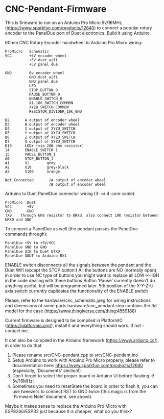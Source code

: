 # CNC-Pendant-Firmware

This is firmware to run on an Arduino Pro Micro 5v/16MHz (https://www.sparkfun.com/products/12640) to connect a popular rotary encoder to the PanelDue port of Duet electronics. Build it using Arduino. 

60mm CNC Rotary Encoder handwheel to Arduino Pro Micro wiring:

```
ProMicro   Schematic
VCC        +5V encoder wheel
           +5V duet wifi
           +5V panel due

GND        0v encoder wheel
           GND duet wifi
           GND panel due       
           LED-
           STOP_BUTTON_0
           PAUSE_BUTTON_0
           ENABLE_SWITCH_0
           X1-100_SWITCH_COMMON
           XYZU_SWITCH_COMMON
           RESISTOR_DIVIDER_10k_GND

D2       A output of encoder wheel         
D3       B output of encoder wheel
D4       X output of XYZU_SWITCH 
D5       Y output of XYZU_SWITCH
D6       Z output of XYZU_SWITCH
D7       U output of XYZU_SWITCH
D10      LED+ (via 200 ohm resistor)
14       ENABLE_SWITCH_1
15       PAUSE_BUTTON_1
A0       STOP_BUTTON_1
A1       X1        grey
A2       X10       grey/black
A3       X100      orange

Not Connected       /A output of encoder wheel
                    /B output of encoder wheel
```

Arduino to Duet PanelDue connector wiring (3- or 4-core cable):
```
ProMicro  Duet
VCC       +5V
GND       GND
TX0    Through 6K8 resistor to URXD, also connect 10K resistor between URXD and GND
```

To connect a PanelDue as well (the pendant passes the PanelDue commands through):
```
PanelDue +5V to +5V/VCC
PanelDue GND to GND
PanelDue DIN to Duet UTXD
PanelDue DOUT to Arduino RX1
```

ENABLE switch disconnects all the signals between the pendant and the Duet Wifi (except the STOP button!)
All the buttons are NO (normally open), in order to use NC type of buttons you might want to replace all LOW->HIGH in the code dealing with these buttons
Button 'Pause' currently doesn't do anything useful, but will be programmed later.
5th position of the X-Y-Z-U axis switch currently duplicates the functionality of the ENABLE switch


Please, refer to the hardware/cnc_schematic.jpeg for wiring instructions and dimensions of some parts
hardware/cnc_pendant.step contains the 3d model for the case (https://www.thingiverse.com/thing:4559188)

Current firmware is designed to be compiled in PlatformIO (https://platformio.org/), install it and everything should work. If not - contact me.

It can also be compiled in the Arduino framework (https://www.arduino.cc/), in order to do that:
 1) Please rename src/CNC-pendant.cpp to src/CNC-pendant.ino
 2) Setup Arduino to work with Arduino Pro Micro properly, please refer to documentation here: https://www.sparkfun.com/products/12640 (especially, 'Documents' section!)
 3) Don't forget to select the proper board in Arduino UI before flashing it! 5v/16MHz!
 3) Sometimes you need to resetState the board in order to flash it, you can use tweezers to connect RST to GND twice (this magic is from the 'Firmware Note' document, see above). 
 
Maybe it makes sense to replace the Arduino Pro Micro with ESP8266/ESP32 just because it is cheaper, what do you think?